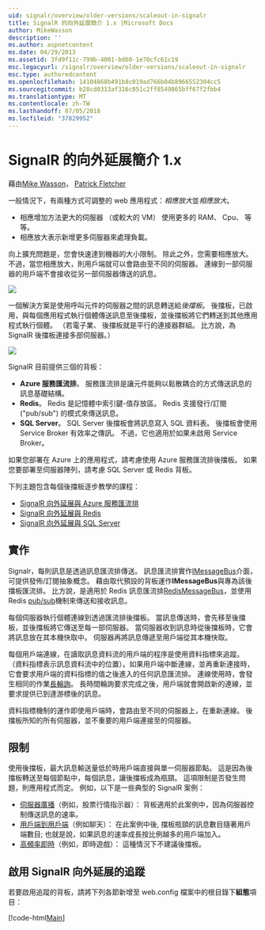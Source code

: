 ```yaml
---
uid: signalr/overview/older-versions/scaleout-in-signalr
title: SignalR 的向外延展簡介 1.x |Microsoft Docs
author: MikeWasson
description: ''
ms.author: aspnetcontent
ms.date: 04/29/2013
ms.assetid: 3fd9f11c-799b-4001-bd60-1e70cfc61c19
msc.legacyurl: /signalr/overview/older-versions/scaleout-in-signalr
msc.type: authoredcontent
ms.openlocfilehash: 14104868b491b8c019ad766b04b8966552304cc5
ms.sourcegitcommit: b28cd0313af316c051c2ff8549865bff67f2fbb4
ms.translationtype: MT
ms.contentlocale: zh-TW
ms.lasthandoff: 07/05/2018
ms.locfileid: "37829952"
---
```

<a name="introduction-to-scaleout-in-signalr-1x"></a>SignalR 的向外延展簡介 1.x
====================
藉由[Mike Wasson](https://github.com/MikeWasson)， [Patrick Fletcher](https://github.com/pfletcher)

一般情況下，有兩種方式可調整的 web 應用程式：*相應放大*並*相應放大*。

- 相應增加方法更大的伺服器 （或較大的 VM） 使用更多的 RAM、 Cpu、 等等。
- 相應放大表示新增更多伺服器來處理負載。

向上擴充問題是，您會快速達到機器的大小限制。 除此之外，您需要相應放大。不過，當您相應放大，則用戶端就可以會路由至不同的伺服器。 連線到一部伺服器的用戶端不會接收從另一部伺服器傳送的訊息。

![](scaleout-in-signalr/_static/image1.png)

一個解決方案是使用呼叫元件的伺服器之間的訊息轉送給*後擋板*。 後擋板，已啟用，與每個應用程式執行個體傳送訊息至後擋板，並後擋板將它們轉送到其他應用程式執行個體。 （若電子業、 後擋板就是平行的連接器群組。 比方說，為 SignalR 後擋板連接多部伺服器。）

![](scaleout-in-signalr/_static/image2.png)

SignalR 目前提供三個的背板：

- **Azure 服務匯流排**。 服務匯流排是讓元件能夠以鬆散耦合的方式傳送訊息的訊息基礎結構。
- **Redis**。 Redis 是記憶體中索引鍵-值存放區。 Redis 支援發行/訂閱 ("pub/sub") 的模式來傳送訊息。
- **SQL Server**。 SQL Server 後擋板會將訊息寫入 SQL 資料表。 後擋板會使用 Service Broker 有效率之傳訊。 不過，它也適用於如果未啟用 Service Broker。

如果您部署在 Azure 上的應用程式，請考慮使用 Azure 服務匯流排後擋板。 如果您要部署至伺服器陣列，請考慮 SQL Server 或 Redis 背板。

下列主題包含每個後擋板逐步教學的課程：

- [SignalR 向外延展與 Azure 服務匯流排](scaleout-with-windows-azure-service-bus.md)
- [SignalR 向外延展與 Redis](scaleout-with-redis.md)
- [SignalR 向外延展與 SQL Server](scaleout-with-sql-server.md)

## <a name="implementation"></a>實作

Signalr，每則訊息是透過訊息匯流排傳送。 訊息匯流排實作[IMessageBus](https://msdn.microsoft.com/library/microsoft.aspnet.signalr.messaging.imessagebus(v=vs.100).aspx)介面，可提供發佈/訂閱抽象概念。 藉由取代預設的背板運作**IMessageBus**與專為該後擋板匯流排。 比方說，是適用於 Redis 訊息匯流排[RedisMessageBus](https://msdn.microsoft.com/library/microsoft.aspnet.signalr.redis.redismessagebus(v=vs.100).aspx)，並使用 Redis [pub/sub](http://redis.io/topics/pubsub)機制來傳送和接收訊息。

每個伺服器執行個體連線到透過匯流排後擋板。 當訊息傳送時，會先移至後擋板，並後擋板將它傳送至每一部伺服器。 當伺服器收到訊息時從後擋板時，它會將訊息放在其本機快取中。 伺服器再將訊息傳遞至用戶端從其本機快取。

每個用戶端連線，在讀取訊息資料流的用戶端的程序是使用資料指標來追蹤。 （資料指標表示訊息資料流中的位置）。如果用戶端中斷連線，並再重新連接時，它會要求用戶端的資料指標的值之後進入的任何訊息匯流排。 連線使用時，會發生相同的作業[長輪詢](../getting-started/introduction-to-signalr.md#transports)。 長時間輪詢要求完成之後，用戶端就會開啟新的連線，並要求提供已到達游標後的訊息。

資料指標機制的運作即使用戶端時，會路由至不同的伺服器上，在重新連線。 後擋板所知的所有伺服器，並不重要的用戶端連接至的伺服器。

## <a name="limitations"></a>限制

使用後擋板，最大訊息輸送量低於時用戶端直接與單一伺服器節點。 這是因為後擋板轉送至每個節點中，每個訊息，讓後擋板成為瓶頸。 這項限制是否發生問題，則應用程式而定。 例如，以下是一些典型的 SignalR 案例：

- [伺服器廣播](tutorial-server-broadcast-with-aspnet-signalr.md)（例如，股票行情指示器）： 背板適用於此案例中，因為伺服器控制傳送訊息的速率。
- [用戶端到用戶端](tutorial-getting-started-with-signalr.md)（例如聊天）： 在此案例中後, 擋板瓶頸的訊息數目隨著用戶端數目; 也就是說，如果訊息的速率成長按比例越多的用戶端加入。
- [高頻率即時](tutorial-high-frequency-realtime-with-signalr.md)（例如，即時遊戲）： 這種情況下不建議後擋板。

## <a name="enabling-tracing-for-signalr-scaleout"></a>啟用 SignalR 向外延展的追蹤

若要啟用追蹤的背板，請將下列各節新增至 web.config 檔案中的根目錄下**組態**項目：

[!code-html[Main](scaleout-in-signalr/samples/sample1.html)]
